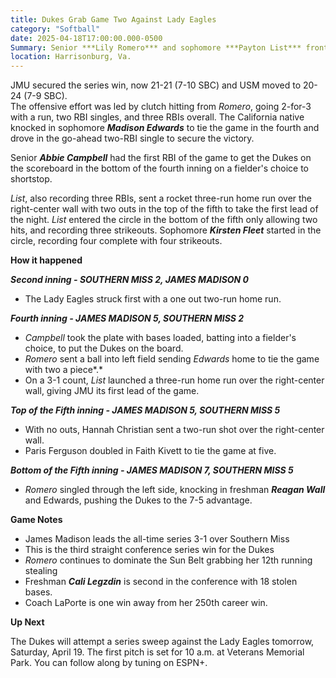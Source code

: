 ```yaml
---   
title: Dukes Grab Game Two Against Lady Eagles  
category: "Softball"  
date: 2025-04-18T17:00:00.000-0500  
Summary: Senior ***Lily Romero*** and sophomore ***Payton List*** front three RBIs respectively in a 7-5 win over Southern Miss on Friday night in Veterans Memorial Park in Sun Belt action. 
location: Harrisonburg, Va. 
---  
```


JMU secured the series win, now 21-21 (7-10 SBC) and USM moved to 20-24 (7-9 SBC).   
The offensive effort was led by clutch hitting from *Romero*, going 2-for-3 with a run, two RBI singles, and three RBIs overall. The California native knocked in sophomore ***Madison Edwards*** to tie the game in the fourth and drove in the go-ahead two-RBI single to secure the victory.

Senior ***Abbie Campbell*** had the first RBI of the game to get the Dukes on the scoreboard in the bottom of the fourth inning on a fielder's choice to shortstop. 

*List*, also recording three RBIs, sent a rocket three-run home run over the right-center wall with two outs in the top of the fifth to take the first lead of the night. *List* entered the circle in the bottom of the fifth only allowing two hits, and recording three strikeouts. Sophomore ***Kirsten Fleet*** started in the circle, recording four complete with four strikeouts. 

**How it happened**

***Second inning \-  SOUTHERN MISS 2, JAMES MADISON 0***

* The Lady Eagles struck first with a one out two-run home run. 

***Fourth inning \-  JAMES MADISON 5, SOUTHERN MISS 2***

* *Campbell* took the plate with bases loaded, batting into a fielder's choice, to put the Dukes on the board.  
* *Romero* sent a ball into left field sending *Edwards* home to tie the game with two a piece*.*   
* On a 3-1 count, *List* launched a three-run home run over the right-center wall, giving JMU its first lead of the game. 

***Top of the Fifth inning \-  JAMES MADISON 5, SOUTHERN MISS 5***

* With no outs, Hannah Christian sent a two-run shot over the right-center wall.  
* Paris Ferguson doubled in Faith Kivett to tie the game at five. 

***Bottom of the Fifth inning \-  JAMES MADISON 7, SOUTHERN MISS 5***

* *Romero* singled through the left side, knocking in freshman ***Reagan Wall*** and Edwards, pushing the Dukes to the 7-5 advantage.  


**Game Notes**

* James Madison leads the all-time series 3-1 over Southern Miss  
* This is the third straight conference series win for the Dukes  
* *Romero* continues to dominate the Sun Belt grabbing her 12th running stealing   
* Freshman ***Cali Legzdin*** is second in the conference with 18 stolen bases.   
* Coach LaPorte is one win away from her 250th career win.  


**Up Next**

The Dukes will attempt a series sweep against the Lady Eagles tomorrow, Saturday, April 19\. The first pitch is set for 10 a.m. at Veterans Memorial Park. You can follow along by tuning on ESPN+.
